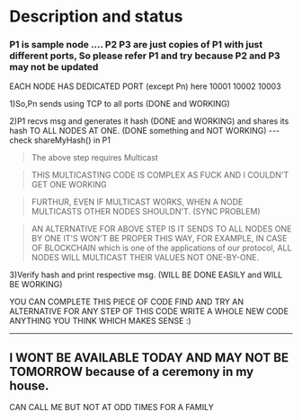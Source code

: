 # Description and status

### P1 is sample node .... P2 P3 are just copies of P1 with just different ports, So please refer P1 and try because P2 and P3 may not be updated



EACH NODE HAS DEDICATED PORT (except Pn)
here 10001 10002 10003

1)So,Pn sends using TCP to all ports (DONE and WORKING)

2)P1 recvs msg and generates it hash (DONE and WORKING)
  and shares its hash TO ALL NODES AT ONE. (DONE something and NOT WORKING) --- check shareMyHash() in P1

>The above step requires Multicast

>THIS MULTICASTING CODE IS COMPLEX AS FUCK AND I COULDN'T GET ONE WORKING

>FURTHUR, EVEN IF MULTICAST WORKS, WHEN A NODE MULTICASTS OTHER NODES SHOULDN'T. (SYNC PROBLEM)


>AN ALTERNATIVE FOR ABOVE STEP IS IT SENDS TO ALL NODES ONE BY ONE
>IT'S WON'T BE PROPER THIS WAY, FOR EXAMPLE, IN CASE OF BLOCKCHAIN which is one of the applications of our protocol, ALL NODES WILL MULTICAST THEIR VALUES NOT ONE-BY-ONE.

3)Verify hash and print respective msg. (WILL BE DONE EASILY and WILL BE WORKING)


YOU CAN
          COMPLETE THIS PIECE OF CODE
          FIND AND TRY AN ALTERNATIVE FOR ANY STEP OF THIS CODE
          WRITE A WHOLE NEW CODE
          ANYTHING YOU THINK WHICH MAKES SENSE :)
          
          
          
          
          
          
          
          
          
________________________________________________________________________
## I WONT BE AVAILABLE TODAY AND MAY NOT BE TOMORROW because of a ceremony in my house.
CAN CALL ME BUT NOT AT ODD TIMES FOR A FAMILY
